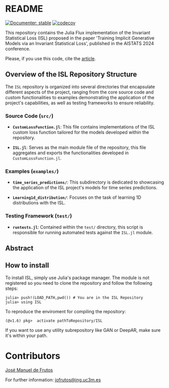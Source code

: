 # README

[![Documenter: stable](https://img.shields.io/badge/docs-dev-blue.svg)](https://josemanuel22.github.io/ISL/dev/) [![codecov](https://codecov.io/gh/josemanuel22/AdaptativeBlockLearning/graph/badge.svg?token=DDQPSJ9KWQ)](https://app.codecov.io/gh/josemanuel22/ISL)

This repository contains the Julia Flux implementation of the Invariant Statistical Loss (ISL) proposed in the paper 'Training Implicit Generative Models via an Invariant Statistical Loss', published in the AISTATS 2024 conference.

Please, if you use this code, cite the [article]().

## Overview of the ISL Repository Structure

The `ISL` repository is organized into several directories that encapsulate different aspects of the project, ranging from the core source code and custom functionalities to examples demonstrating the application of the project's capabilities, as well as testing frameworks to ensure reliability.

### Source Code (`src/`)

- **`CustomLossFunction.jl`**: This file contains implementations of the ISL custom loss function tailored for the models developed within the repository.
  
- **`ISL.jl`**: Serves as the main module file of the repository, this file aggregates and exports the functionalities developed in `CustomLossFunction.jl`.

### Examples (`examples/`)

- **`time_series_predictions/`**: This subdirectory is dedicated to showcasing the application of the ISL project's models for time series predictions.

- **`Learning1d_distribution/`**: Focuses on the task of learning 1D distributions with the ISL.

### Testing Framework (`test/`)

- **`runtests.jl`**: Contained within the `test/` directory, this script is responsible for running automated tests against the `ISL.jl` module.

## Abstract


## How to install

To install ISL, simply use Julia's package manager. The module is not registered so you need to clone the repository and follow the following steps:

````
julia> push!(LOAD_PATH,pwd()) # You are in the ISL Repository
julia> using ISL
````

To reproduce the enviroment for compiling the repository:
````
(@v1.6) pkg>  activate pathToRepository/ISL
````

If you want to use any utility subrepository like GAN or DeepAR, make sure it's within your path.

# Contributors

[José Manuel de Frutos](https://josemanuel22.github.io/)

For further information: jofrutos@ing.uc3m.es